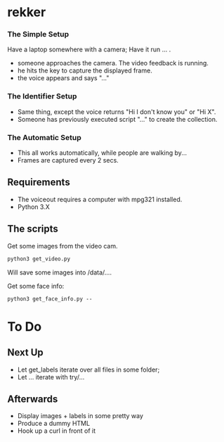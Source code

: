 # rekker

### The Simple Setup

Have a laptop somewhere with a camera; Have it run ... .

- someone approaches the camera. The video feedback is running.
- he hits the key to capture the displayed frame.
- the voice appears and says "..."

### The Identifier Setup

- Same thing, except the voice returns "Hi I don't know you" or
  "Hi X".
- Someone has previously executed script "..." to create the collection.

### The Automatic Setup

- This all works automatically, while people are walking by...
- Frames are captured every 2 secs.

## Requirements

- The voiceout requires a computer with mpg321 installed.
- Python 3.X

## The scripts

Get some images from the video cam.

```bash
python3 get_video.py
```

Will save some images into /data/....

Get some face info:

```
python3 get_face_info.py --
```

# To Do

## Next Up

- Let get_labels iterate over all files in some folder;
- Let ... iterate with try/...

## Afterwards

- Display images + labels in some pretty way
- Produce a dummy HTML
- Hook up a curl in front of it
